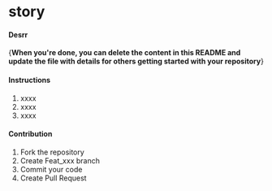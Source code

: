 # story

#### Desrr
{**When you're done, you can delete the content in this README and update the file with details for others getting started with your repository**}


#### Instructions

1.  xxxx
2.  xxxx
3.  xxxx

#### Contribution

1.  Fork the repository
2.  Create Feat_xxx branch
3.  Commit your code
4.  Create Pull Request


